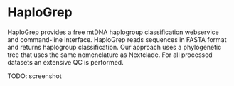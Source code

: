 # HaploGrep

HaploGrep provides a free mtDNA haplogroup classification webservice and command-line interface. HaploGrep reads sequences in FASTA format and returns haplogroup classification. Our approach uses a phylogenetic tree that uses the same nomenclature as Nextclade. For all processed datasets an extensive QC is performed.

TODO: screenshot
